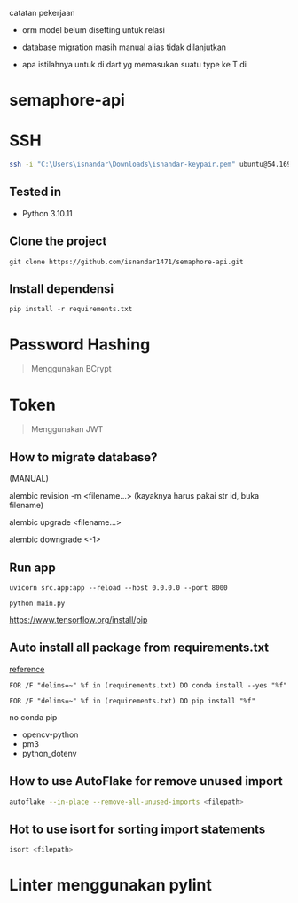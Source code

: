 catatan pekerjaan

- orm model belum disetting untuk relasi
- database migration masih manual alias tidak dilanjutkan

- apa istilahnya untuk di dart yg memasukan suatu type ke T di <T>

# semaphore-api

# SSH

```sh
ssh -i "C:\Users\isnandar\Downloads\isnandar-keypair.pem" ubuntu@54.169.244.120

```

## Tested in

- Python 3.10.11

## Clone the project

```
git clone https://github.com/isnandar1471/semaphore-api.git
```

## Install dependensi

```
pip install -r requirements.txt
```

# Password Hashing

> Menggunakan BCrypt

# Token

> Menggunakan JWT

## How to migrate database?

(MANUAL)

alembic revision -m <filename...>
(kayaknya harus pakai str id, buka filename)

alembic upgrade <filename...>

alembic downgrade <-1>

## Run app

```
uvicorn src.app:app --reload --host 0.0.0.0 --port 8000
```

```
python main.py
```

https://www.tensorflow.org/install/pip

## Auto install all package from requirements.txt

[reference](https://stackoverflow.com/questions/35802939/install-only-available-packages-using-conda-install-yes-file-requirements-t)

```
FOR /F "delims=~" %f in (requirements.txt) DO conda install --yes "%f"
```

```
FOR /F "delims=~" %f in (requirements.txt) DO pip install "%f"
```

no conda
pip

- opencv-python
- pm3
- python_dotenv

## How to use AutoFlake for remove unused import

```sh
autoflake --in-place --remove-all-unused-imports <filepath>
```

## Hot to use isort for sorting import statements

```sh
isort <filepath>
```

# Linter menggunakan pylint
